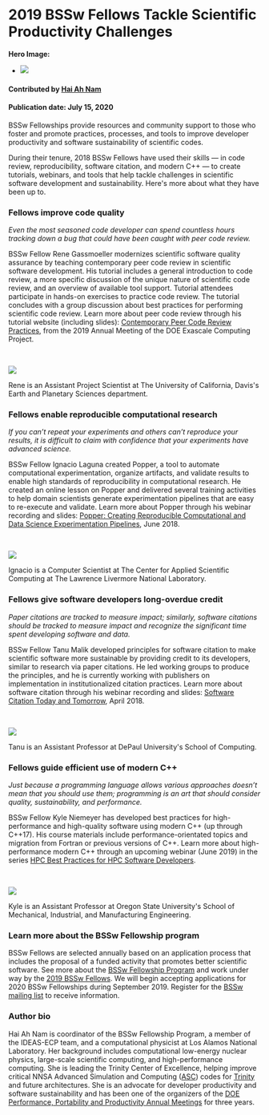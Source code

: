 # 2019 BSSw Fellows Tackle Scientific Productivity Challenges


**Hero Image:**

- <img src='https://github.com/betterscientificsoftware/images/raw/master/Blog_0720_FellowB.jpg'/>


#### Contributed by [Hai Ah Nam](https://github.com/hnamLANL "Hai Ah Nam GitHub Profile")

#### Publication date: July 15, 2020

BSSw Fellowships provide resources and community support to those who foster and promote practices, processes, and tools to improve developer productivity and software sustainability of scientific codes. 

During their tenure, 2018 BSSw Fellows have used their skills — in code review, reproducibility, software citation, and modern C++ — to create tutorials, webinars, and tools that help tackle challenges in scientific software development and sustainability.  Here's more about what they have been up to.

### Fellows improve code quality
_Even the most seasoned code developer can spend countless hours tracking down a bug that could have been caught with peer code review._ 

BSSw Fellow Rene Gassmoeller modernizes scientific software quality assurance by teaching contemporary peer code review in scientific software development. His tutorial includes a general introduction to code review, a more specific discussion of the unique nature of scientific code review, and an overview of available tool support. Tutorial attendees participate in hands-on exercises to practice code review. The tutorial concludes with a group discussion about best practices for performing scientific code review. Learn more about peer code review through his tutorial website (including slides): [Contemporary Peer Code Review Practices](https://se4science.org/tutorials/ECP19/), from the 2019 Annual Meeting of the DOE Exascale Computing Project. 
<p>&nbsp;</p>

<div class='fellow'>
<div class='img_div'>
<img src='https://github.com/betterscientificsoftware/images/raw/master/Blog_1218_Fell_gassmoeller_rene.jpg' class='logo' />
</div>  

<div class='short_bio'>
  <p>Rene is an Assistant Project Scientist at The University of California, Davis's Earth and Planetary Sciences department.</p>
</div>  
</div>


### Fellows enable reproducible computational research
_If you can’t repeat your experiments and others can’t reproduce your results, it is difficult to claim with confidence that your experiments have advanced science._  

BSSw Fellow Ignacio Laguna created Popper, a tool to automate computational experimentation, organize artifacts, and validate results to enable high standards of reproducibility in computational research. He created an online lesson on Popper and delivered several training activities to help domain scientists generate experimentation pipelines that are easy to re-execute and validate. Learn more about Popper through his webinar recording and slides: [Popper: Creating Reproducible Computational and Data Science Experimentation Pipelines](https://ideas-productivity.org/events/hpc-best-practices-webinars/#webinar019), June 2018.
<p>&nbsp;</p>

<div class='fellow'>
<div class='img_div'>
<img src='https://github.com/betterscientificsoftware/images/raw/master/Blog_1218_Fell_laguna_ignacio.jpg' class='logo' />
</div>  

<div class='short_bio'>
  <p>Ignacio is a Computer Scientist at The Center for Applied Scientific Computing at The Lawrence Livermore National Laboratory.</p>
</div>  
</div>

### Fellows give software developers long-overdue credit
_Paper citations are tracked to measure impact; similarly, software citations should be tracked to measure impact and recognize the significant time spent developing software and data._ 

BSSw Fellow Tanu Malik developed principles for software citation to make scientific software more sustainable by providing credit to its developers, similar to research via paper citations. He led working groups to produce the principles, and he is currently working with publishers on implementation in institutionalized citation practices. Learn more about software citation through his webinar recording and slides: [Software Citation Today and Tomorrow](https://ideas-productivity.org/events/hpc-best-practices-webinars/#webinar017), April 2018.
<p>&nbsp;</p>

<div class='fellow'>
<div class='img_div'>
<img src='https://github.com/betterscientificsoftware/images/raw/master/Blog_1218_Fell_malik_tanu.jpg' class='logo' />
</div> 

<div class='short_bio'>
  <p>Tanu is an Assistant Professor at DePaul University's School of Computing.</p>
</div>  
</div>


### Fellows guide efficient use of modern C++ 
_Just because a programming language allows various approaches doesn’t mean that you should use them; programming is an art that should consider quality, sustainability, and performance._  

BSSw Fellow Kyle Niemeyer has developed best practices for high-performance and high-quality software using modern C++ (up through C++17).  His course materials include performance-orientated topics and migration from Fortran or previous versions of C++.  Learn more about high-performance modern C++ through an upcoming webinar (June 2019) in the series [HPC Best Practices for HPC Software Developers](https://ideas-productivity.org/events/hpc-best-practices-webinars).
<p>&nbsp;</p>

<div class='fellow'>
<div class='img_div'>
<img src='https://github.com/betterscientificsoftware/images/raw/master/Blog_1218_Fell_niemeyer_kyle.jpg' class='logo' />
</div> 

<div class='short_bio'>
<p>Kyle is an Assistant Professor at Oregon State University's School of Mechanical, Industrial, and Manufacturing Engineering.</p>
</div>  
</div>


### Learn more about the BSSw Fellowship program
BSSw Fellows are selected annually based on an application process that includes the proposal of a funded activity that promotes better scientific software. See more about the [BSSw Fellowship Program](https://bssw.io/fellowship) and work under way by the [2019 BSSw Fellows](https://bssw.io/blog_posts/introducing-the-2019-bssw-fellows). We will begin accepting applications for 2020 BSSw Fellowships during September 2019. Register for the [BSSw mailing list](https://bssw.io/pages/receive-our-email-digest) to receive information.


### Author bio
Hai Ah Nam is coordinator of the BSSw Fellowship Program, a member of the IDEAS-ECP team, and a computational physicist at Los Alamos National Laboratory.  Her  background includes computational low-energy nuclear physics, large-scale scientific computing, and high-performance computing. She is leading the Trinity Center of Excellence, helping  improve critical NNSA Advanced Simulation and Computing ([ASC](https://www.lanl.gov/projects/advanced-simulation-computing)) codes for [Trinity](https://www.lanl.gov/projects/trinity/index.php) and future architectures.  She is an advocate for developer productivity and software sustainability and has been one of the organizers of the [DOE Performance, Portability and Productivity Annual Meetings](https://doep3meeting2019.lbl.gov) for three years.


<!---
Publish: preview
RSS update: 
Categories: collaboration
Topics: projects and organizations
Tags: bssw-blog-article
Level: 2
Prerequisites: default
Aggregate: none
--->
